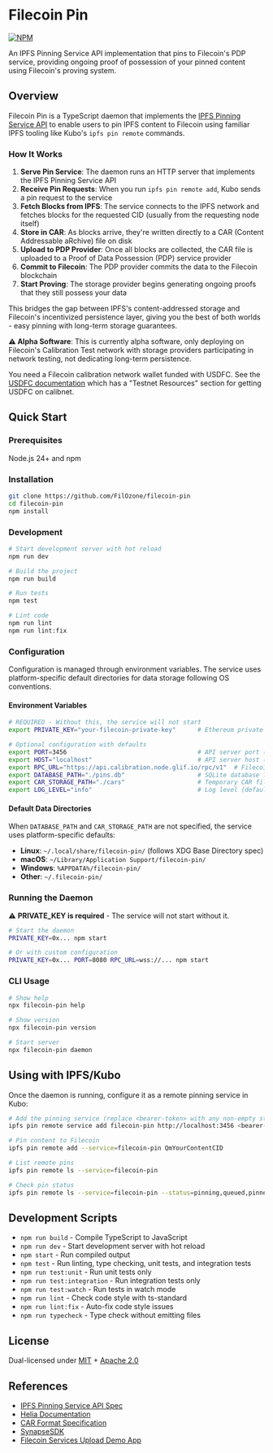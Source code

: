 # Filecoin Pin

[![NPM](https://nodei.co/npm/filecoin-pin.svg?style=flat&data=n,v)](https://nodei.co/npm/filecoin-pin/)

An IPFS Pinning Service API implementation that pins to Filecoin's PDP service, providing ongoing proof of possession of your pinned content using Filecoin's proving system.

## Overview

Filecoin Pin is a TypeScript daemon that implements the [IPFS Pinning Service API](https://ipfs.github.io/pinning-services-api-spec/) to enable users to pin IPFS content to Filecoin using familiar IPFS tooling like Kubo's `ipfs pin remote` commands.

### How It Works

1. **Serve Pin Service**: The daemon runs an HTTP server that implements the IPFS Pinning Service API
2. **Receive Pin Requests**: When you run `ipfs pin remote add`, Kubo sends a pin request to the service
3. **Fetch Blocks from IPFS**: The service connects to the IPFS network and fetches blocks for the requested CID (usually from the requesting node itself)
4. **Store in CAR**: As blocks arrive, they're written directly to a CAR (Content Addressable aRchive) file on disk
5. **Upload to PDP Provider**: Once all blocks are collected, the CAR file is uploaded to a Proof of Data Possession (PDP) service provider
6. **Commit to Filecoin**: The PDP provider commits the data to the Filecoin blockchain
7. **Start Proving**: The storage provider begins generating ongoing proofs that they still possess your data

This bridges the gap between IPFS's content-addressed storage and Filecoin's incentivized persistence layer, giving you the best of both worlds - easy pinning with long-term storage guarantees.

**⚠️ Alpha Software**: This is currently alpha software, only deploying on Filecoin's Calibration Test network with storage providers participating in network testing, not dedicating long-term persistence.

You need a Filecoin calibration network wallet funded with USDFC. See the [USDFC documentation](https://docs.secured.finance/usdfc-stablecoin/getting-started) which has a "Testnet Resources" section for getting USDFC on calibnet.

## Quick Start

### Prerequisites

Node.js 24+ and npm

### Installation

```bash
git clone https://github.com/FilOzone/filecoin-pin
cd filecoin-pin
npm install
```

### Development

```bash
# Start development server with hot reload
npm run dev

# Build the project
npm run build

# Run tests
npm test

# Lint code
npm run lint
npm run lint:fix
```

### Configuration

Configuration is managed through environment variables. The service uses platform-specific default directories for data storage following OS conventions.

#### Environment Variables

```bash
# REQUIRED - Without this, the service will not start
export PRIVATE_KEY="your-filecoin-private-key"      # Ethereum private key (must be funded with USDFC on calibration network)

# Optional configuration with defaults
export PORT=3456                                    # API server port (default: 3456)
export HOST="localhost"                             # API server host (default: localhost)
export RPC_URL="https://api.calibration.node.glif.io/rpc/v1"  # Filecoin RPC endpoint
export DATABASE_PATH="./pins.db"                    # SQLite database location (default: see below)
export CAR_STORAGE_PATH="./cars"                    # Temporary CAR file directory (default: see below)
export LOG_LEVEL="info"                             # Log level (default: info)
```

#### Default Data Directories

When `DATABASE_PATH` and `CAR_STORAGE_PATH` are not specified, the service uses platform-specific defaults:

- **Linux**: `~/.local/share/filecoin-pin/` (follows XDG Base Directory spec)
- **macOS**: `~/Library/Application Support/filecoin-pin/`
- **Windows**: `%APPDATA%/filecoin-pin/`
- **Other**: `~/.filecoin-pin/`

### Running the Daemon

⚠️ **PRIVATE_KEY is required** - The service will not start without it.

```bash
# Start the daemon
PRIVATE_KEY=0x... npm start

# Or with custom configuration
PRIVATE_KEY=0x... PORT=8080 RPC_URL=wss://... npm start
```

### CLI Usage

```bash
# Show help
npx filecoin-pin help

# Show version
npx filecoin-pin version

# Start server
npx filecoin-pin daemon
```

## Using with IPFS/Kubo

Once the daemon is running, configure it as a remote pinning service in Kubo:

```bash
# Add the pinning service (replace <bearer-token> with any non-empty string for now)
ipfs pin remote service add filecoin-pin http://localhost:3456 <bearer-token>

# Pin content to Filecoin
ipfs pin remote add --service=filecoin-pin QmYourContentCID

# List remote pins
ipfs pin remote ls --service=filecoin-pin

# Check pin status
ipfs pin remote ls --service=filecoin-pin --status=pinning,queued,pinned
```

## Development Scripts

- `npm run build` - Compile TypeScript to JavaScript
- `npm run dev` - Start development server with hot reload
- `npm start` - Run compiled output
- `npm test` - Run linting, type checking, unit tests, and integration tests
- `npm run test:unit` - Run unit tests only
- `npm run test:integration` - Run integration tests only
- `npm run test:watch` - Run tests in watch mode
- `npm run lint` - Check code style with ts-standard
- `npm run lint:fix` - Auto-fix code style issues
- `npm run typecheck` - Type check without emitting files

## License

Dual-licensed under [MIT](https://opensource.org/licenses/MIT) + [Apache 2.0](https://www.apache.org/licenses/LICENSE-2.0)

## References

- [IPFS Pinning Service API Spec](https://ipfs.github.io/pinning-services-api-spec/)
- [Helia Documentation](https://helia.io/)
- [CAR Format Specification](https://ipld.io/specs/transport/car/)
- [SynapseSDK](https://github.com/FilOzone/synapse-sdk)
- [Filecoin Services Upload Demo App](https://fs-upload-dapp.netlify.app/)
